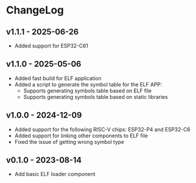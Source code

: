 # ChangeLog

## v1.1.1 - 2025-06-26

* Added support for ESP32-C61

## v1.1.0 - 2025-05-06

* Added fast build for ELF application
* Added a script to generate the symbol table for the ELF APP:
  * Supports generating symbols table based on ELF file
  * Supports generating symbols table based on static libraries

## v1.0.0 - 2024-12-09

* Added support for the following RISC-V chips: ESP32-P4 and ESP32-C6
* Added support for linking other components to ELF file
* Fixed the issue of getting wrong symbol type

## v0.1.0 - 2023-08-14

* Add basic ELF loader component
